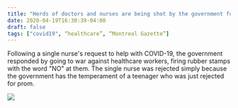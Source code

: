 ```yaml
---
title: "Herds of doctors and nurses are being shot by the government for daring to offer help"
date: 2020-04-19T16:30:39-04:00
draft: false
tags: ["covid19", “healthcare”, “Montreal Gazette”]
---
```


Following a single nurse's request to help with COVID-19, the government responded by going to war against healthcare workers, firing rubber stamps with the word "NO" at them. The single nurse was rejected simply because the government has the temperament of a teenager who was just rejected for prom.

![](/images/2020-04-19-gazette.jpg)
